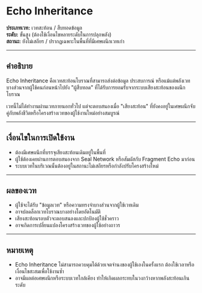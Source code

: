 # Echo Inheritance

**ประเภทเวท:** เวทสะท้อน / สืบทอดข้อมูล  
**ระดับ:** ขั้นสูง (ต้องใช้เงื่อนไขหลายระดับในการปลุกพลัง)  
**สถานะ:** ยังไม่เสถียร / ปรากฏเฉพาะในพื้นที่ที่มีเศษผนึกเวทเก่า

---

## คำอธิบาย

Echo Inheritance คือเวทสะท้อนโบราณที่สามารถส่งต่อข้อมูล ประสบการณ์ หรือแม้แต่พลังเวทบางส่วนจากผู้ใช้คนก่อนหน้าไปยัง "ผู้สืบทอด" ที่ได้รับการยอมรับจากระบบเสียงสะท้อนของผนึกโบราณ

เวทนี้ไม่ได้ทำงานผ่านเวทภายนอกทั่วไป แต่จะตอบสนองเมื่อ "เสียงสะท้อน" ที่ยังคงอยู่ในเศษผนึกจับคู่กับพลังชีวิตหรือโครงสร้างเวทของผู้ใช้งานใหม่อย่างสมบูรณ์

---

## เงื่อนไขในการเปิดใช้งาน
- ต้องมีเศษผนึกที่บรรจุเสียงสะท้อนเดิมอยู่ในพื้นที่
- ผู้ใช้ต้องเคยผ่านการตอบสนองจาก Seal Network หรือสัมผัสกับ Fragment Echo มาก่อน
- ระบบเวทในบริเวณนั้นต้องอยู่ในสถานะไม่เสถียรหรือกำลังปรับโครงสร้างใหม่

---

## ผลของเวท
- ผู้ใช้จะได้รับ "ข้อมูลเวท" หรือความทรงจำบางส่วนจากผู้ใช้เวทเดิม
- อาจปลดล็อกเวทโบราณบางอย่างโดยอัตโนมัติ
- เสียงสะท้อนรอบตัวจะตอบสนองและปกป้องผู้ใช้ชั่วคราว
- อาจเกิดการเปลี่ยนแปลงโครงสร้างเวทของผู้ใช้อย่างถาวร

---

## หมายเหตุ
- Echo Inheritance ไม่สามารถควบคุมได้ด้วยเจตจำนงของผู้ใช้เองในครั้งแรก ต้องใช้เวลาหรือเงื่อนไขสะสมเพื่อใช้งานซ้ำ
- อาจมีผลต่อเศษผนึกหรือระบบเวทใกล้เคียง ทำให้เกิดผลกระทบในวงกว้างหากพลังสะท้อนเกินระดับ